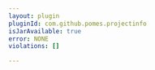 ```yaml
---
layout: plugin
pluginId: com.github.pomes.projectinfo
isJarAvailable: true
error: NONE
violations: []

---
```

